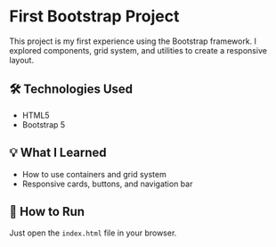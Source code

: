 # First Bootstrap Project

This project is my first experience using the Bootstrap framework. I explored components, grid system, and utilities to create a responsive layout.

## 🛠️ Technologies Used
- HTML5
- Bootstrap 5

## 💡 What I Learned
- How to use containers and grid system
- Responsive cards, buttons, and navigation bar

## 📁 How to Run
Just open the `index.html` file in your browser.
